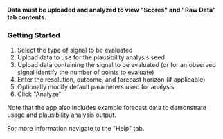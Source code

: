 
<br>

<div class="alert alert-warning" role="alert">
  <strong>Data must be uploaded and analyzed to view "Scores" and "Raw Data" tab contents.</strong>
</div>

### Getting Started

1. Select the type of signal to be evaluated
2. Upload data to use for the plausibility analysis seed
3. Upload data containing the signal to be evaluated (or for an observed signal identify the number of points to evaluate)
4. Enter the resolution, outcome, and forecast horizon (if applicable)
5. Optionally modify default parameters used for analysis
6. Click "Analyze"

Note that the app also includes example forecast data to demonstrate usage and plausibility analysis output. 

For more information navigate to the "Help" tab.
